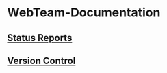 # WebTeam-Documentation


## [Status Reports](statusReports.md)

## [Version Control](versionControl.md)
